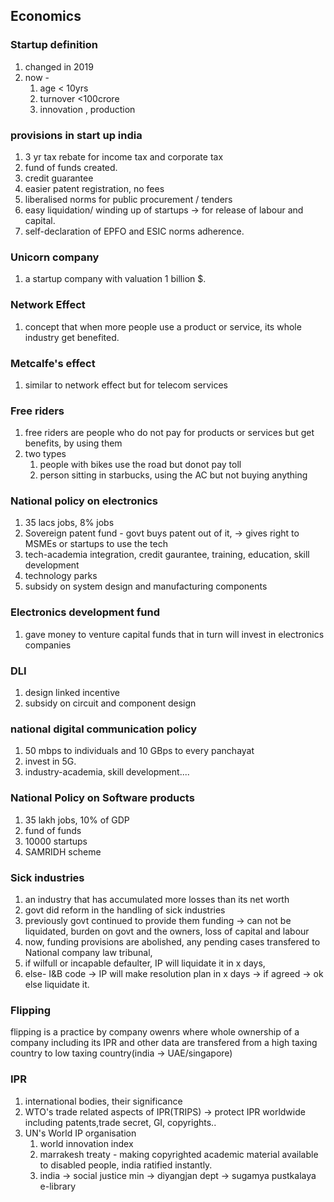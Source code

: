 ## Economics
### Startup definition
1. changed in 2019
2. now - 
	1. age < 10yrs
	2. turnover <100crore
	3. innovation , production 
### provisions in start up india
1. 3 yr tax rebate for income tax and corporate tax
2. fund of funds created.
3. credit guarantee
4. easier patent registration, no fees
5. liberalised norms for public procurement / tenders
6. easy liquidation/ winding up of startups -> for release of labour and capital.
7. self-declaration of EPFO and ESIC norms adherence.
### Unicorn company
1. a startup company with valuation 1 billion $.
### Network Effect
1. concept that when more people use a product or service, its whole industry get benefited.
### Metcalfe's effect
1. similar to network effect but for telecom  services
### Free riders
1. free riders are people who do not pay for products or services but get benefits, by using them
2. two types
	1. people with bikes use the road but donot pay toll
	2. person sitting in starbucks, using the AC but not buying anything
### National policy on electronics
1. 35 lacs jobs, 8% jobs
2. Sovereign patent fund - govt buys patent out of it, -> gives right to MSMEs or startups to use the tech
3. tech-academia integration, credit gaurantee, training, education, skill development
4. technology parks
5. subsidy on system design and manufacturing components

### Electronics development fund
1. gave money to venture capital funds that in turn will invest in electronics companies
### DLI
1. design linked incentive
2. subsidy on circuit and component design
### national digital communication policy
1. 50 mbps to individuals and 10 GBps to every panchayat
2. invest in 5G.
3. industry-academia, skill development....
### National Policy on Software products
1. 35 lakh jobs, 10% of GDP
2. fund of funds
3. 10000 startups
4. SAMRIDH scheme
### Sick industries
1. an industry that has accumulated more losses than its net worth
2. govt did reform  in the handling of sick industries 
3. previously govt continued to provide them funding -> can not be liquidated, burden on govt and the owners, loss of capital and labour
4. now, funding provisions are abolished, any pending cases transfered to National company law tribunal, 
5. if wilfull or incapable defaulter, IP will liquidate it in x days,
6. else- I&B code -> IP will make resolution plan in x days -> if agreed -> ok else liquidate it.
### Flipping
flipping is a practice by company owenrs where whole ownership of a company including its IPR and other data are transfered from a high taxing country to low taxing country(india -> UAE/singapore)
### IPR
1. international bodies, their significance
2. WTO's trade related aspects of IPR(TRIPS) -> protect IPR worldwide including patents,trade secret, GI, copyrights..
3. UN's World IP organisation
	1. world innovation index
	2. marrakesh treaty - making copyrighted academic material available to disabled people, india ratified instantly.
	3. india -> social justice min -> diyangjan dept -> sugamya pustkalaya e-library

